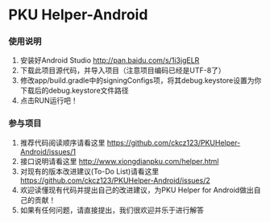 PKU Helper-Android
================

### 使用说明
  1. 安装好Android Studio http://pan.baidu.com/s/1i3jgELR
  2. 下载此项目源代码，并导入项目（注意项目编码已经是UTF-8了）
  3. 修改app/build.gradle中的signingConfigs项，将其debug.keystore设置为你下载后的debug.keystore文件路径
  4. 点击RUN运行吧！

### 参与项目
  1. 推荐代码阅读顺序请看这里 https://github.com/ckcz123/PKUHelper-Android/issues/1
  2. 接口说明请看这里 http://www.xiongdianpku.com/helper.html
  3. 对现有的版本改进建议(To-Do List)请看这里 https://github.com/ckcz123/PKUHelper-Android/issues/2
  4. 欢迎读懂现有代码并提出自己的改进建议，为PKU Helper for Android做出自己的贡献！
  5. 如果有任何问题，请直接提出，我们很欢迎并乐于进行解答
  
